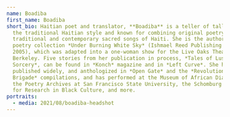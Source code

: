 ```yaml
---
name: Boadiba
first_name: Boadiba
short_bio: Haitian poet and translator, **Boadiba** is a teller of tall tales in
  the traditional Haitian style and known for combining original poetry and
  traditional and contemporary sacred songs of Haiti. She is the author of the
  poetry collection *Under Burning White Sky* (Ishmael Reed Publishing Company
  2005), which was adapted into a one-woman show for the Live Oaks Theater in
  Berkeley. Five stories from her publication in process, *Tales of Lust and
  Sorcery*, can be found in *Konch* magazine and in *Left Curve*. She has been
  published widely, and anthologized in *Open Gate* and the *Revolutionary Poets
  Brigade* compilations, and has performed at the Museum of African Diaspora,
  the Poetry Archives at San Francisco State University, the Schomburg Center
  for Research in Black Culture, and more.
portraits:
  - media: 2021/08/boadiba-headshot
---
```

